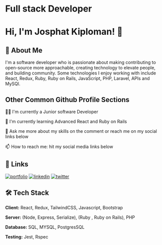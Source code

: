 # Full stack Developer


# Hi, I'm Josphat Kiploman! 👋


## 🚀 About Me
I'm a software developer who is passionate about making contributing to open-source more approachable, creating technology to elevate people, and building community. Some technologies I enjoy working with include React, Redux, Ruby, Ruby on Rails, JavaScript, PHP, Laravel, APIs and MySQl. 
## Other Common Github Profile Sections
👩‍💻 I'm currently a Junior software Developer

🧠 I'm currently learning Advanced React and Ruby on Rails

💬 Ask me more about my skills on the comment or reach me on my social links below

📫 How to reach me: hit my social media links below


## 🔗 Links
[![portfolio](https://img.shields.io/badge/my_portfolio-000?style=for-the-badge&logo=ko-fi&logoColor=white)]()
[![linkedin](https://img.shields.io/badge/linkedin-0A66C2?style=for-the-badge&logo=linkedin&logoColor=white)](https://www.linkedin.com/in/josphat-kiploman-797430236/)
[![twitter](https://img.shields.io/badge/twitter-1DA1F2?style=for-the-badge&logo=twitter&logoColor=white)](https://twitter.com/Josphat37023781?t=HI2iQKGv577YYshyxv0s7w&s=09)


## 🛠 Tech Stack

**Client:** React, Redux, TailwindCSS, Javascript, Bootstrap

**Server:** (Node, Express, Serialize), (Ruby , Ruby on Rails), PHP

**Database:** SQL, MYSQL, PostgresSQL

**Testing:**  Jest, Rspec

